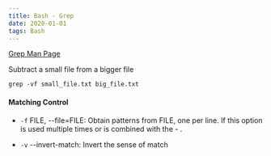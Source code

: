 ```yaml
---
title: Bash - Grep
date: 2020-01-01
tags: Bash
---
```


[Grep Man Page](https://man7.org/linux/man-pages/man1/grep.1.html)

Subtract a small file from a bigger file

```
grep -vf small_file.txt big_file.txt
```

#### Matching Control

- `-f` FILE, --file=FILE: Obtain patterns from FILE, one per line.  If this option is used multiple times or is combined with the -
.

- `-v` --invert-match: Invert the sense of match